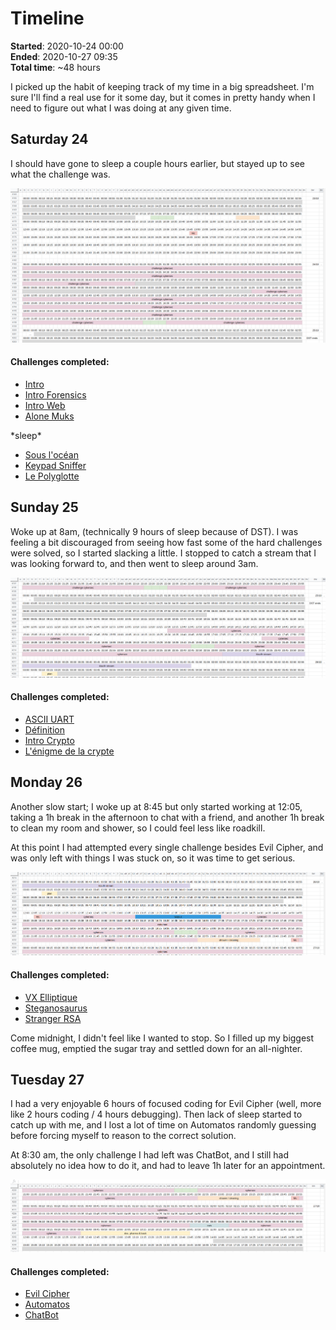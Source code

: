 Timeline
========

**Started**: 2020-10-24 00:00  
**Ended**:   2020-10-27 09:35  
**Total time**: ~48 hours

I picked up the habit of keeping track of my time in a big spreadsheet. I'm sure I'll find a real use for it some day, but it comes in pretty handy when I need to figure out what I was doing at any given time.

Saturday 24
-----------

I should have gone to sleep a couple hours earlier, but stayed up to see what the challenge was.

![friday/saturday](saturday.png)

#### Challenges completed:

* [Intro](../0_intro)
* [Intro Forensics](../0_intro_forensics)
* [Intro Web](../0_intro_web)
* [Alone Muks](../100_alone_muks)

\*sleep\*

* [Sous l'océan](../50_sous_l'océan)
* [Keypad Sniffer](../150_keypad_sniffer)
* [Le Polyglotte](../150_le_polyglotte)

Sunday 25
---------

Woke up at 8am, (technically 9 hours of sleep because of DST). I was feeling a bit discouraged from seeing how fast some of the hard challenges were solved, so I started slacking a little. I stopped to catch a stream that I was looking forward to, and then went to sleep around 3am. 

![sunday](sunday.png)

#### Challenges completed:

* [ASCII UART](../100_ascii_uart)
* [Définition](../50_définition)
* [Intro Crypto](../0_intro_crypto)
* [L'énigme de la crypte](../200_l'énigme_de_la_crypte)

Monday 26
---------

Another slow start; I woke up at 8:45 but only started working at 12:05, taking a 1h break in the afternoon to chat with a friend, and another 1h break to clean my room and shower, so I could feel less like roadkill.

At this point I had attempted every single challenge besides Evil Cipher, and was only left with things I was stuck on, so it was time to get serious.

![monday](monday.png)

#### Challenges completed:

* [VX Elliptique](../250_vx_elliptique)
* [Steganosaurus](../400_steganosaurus)
* [Stranger RSA](../200_stranger_rsa)

Come midnight, I didn't feel like I wanted to stop. So I filled up my biggest coffee mug, emptied the sugar tray and settled down for an all-nighter.

Tuesday 27
----------

I had a very enjoyable 6 hours of focused coding for Evil Cipher (well, more like 2 hours coding / 4 hours debugging). Then lack of sleep started to catch up with me, and I lost a lot of time on Automatos randomly guessing before forcing myself to reason to the correct solution.

At 8:30 am, the only challenge I had left was ChatBot, and I still had absolutely no idea how to do it, and had to leave 1h later for an appointment.

![tuesday](tuesday.png)

#### Challenges completed:

* [Evil Cipher](../400_evil_cipher)
* [Automatos](../300_automatos)
* [ChatBot](../100_chatbot)
